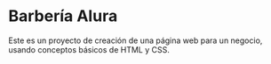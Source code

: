 # Barbería Alura

Este es un proyecto de creación de una página web para un negocio, usando conceptos básicos de HTML y CSS.
